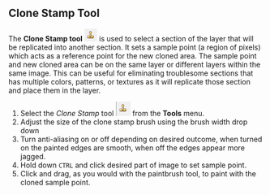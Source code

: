 ## Clone Stamp Tool ##

The **Clone Stamp tool** ![clonestamp](img/overview/clone.png) is used to select a section of the layer that will be replicated into another section. It sets a sample point (a region of pixels) which acts as a reference point for the new cloned area. The sample point and new cloned area can be on the same layer or different layers within the same image. This can be useful for eliminating troublesome sections that has multiple colors, patterns, or textures as it will replicate those section and place them in the layer.


 1. Select the *Clone Stamp* tool ![clonetool](img/clonetool.PNG) from the **Tools** menu.
 2. Adjust the size of the clone stamp brush using the brush width drop down
 3. Turn anti-aliasing on or off depending on desired outcome, when turned on the painted edges are smooth, when off the edges appear more jagged.
 4. Hold down `CTRL` and click desired part of image to set sample point.
 5. Click and drag, as you would with the paintbrush tool, to paint with the cloned sample point.
